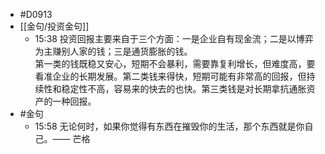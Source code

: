 - #D0913
- [[金句/投资金句]]
	- 15:38 投资回报主要来自于三个方面：一是企业自有现金流；二是以博弈为主赚别人家的钱；三是通货膨胀的钱。  
	  第一类的钱既稳又安心，短期不会暴利，需要靠复利增长，但难度高，要看准企业的长期发展。第二类钱来得快，短期可能有非常高的回报，但持续性和稳定性不高，容易来的快去的也快。第三类钱是对长期拿抗通胀资产的一种回报。
- #金句
	- 15:58 无论何时，如果你觉得有东西在摧毁你的生活，那个东西就是你自己。—— 芒格